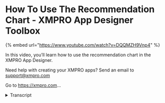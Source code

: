 # How To Use The Recommendation Chart - XMPRO App Designer Toolbox
{% embed url="https://www.youtube.com/watch?v=DQQMZH9Vnp4" %}



In this video, you’ll learn how to use the recommendation chart in the XMPRO App Designer.

Need help with creating your XMPRO apps? Send an email to support@xmpro.com

Go to https://xmpro.com...
<details>
<summary>Transcript</summary>In this video, you’ll learn how to use the recommendation chart in the XMPRO App Designer.

Need help with creating your XMPRO apps? Send an email to support@xmpro.com

Go to https://xmpro.com...
the recommendation chart is useful to

check the status of your items at a

glance by displaying the number and

severity of unresolved alerts for one or

more recommendations to begin drag the

recommendations chart onto the page with

that configuration this will display a

chart of all open recommendations alerts

grouped by their severity you can also

filter the recommendations that are

included in the account by selecting

them here D selecting all

recommendations will call us all

recommendations to be counted which is

the best method of doing so as it will

automatically include recommendations

created after the page is designed well

launch the page to view the difference

in configuration the chart on the left

is counting all recommendation alerts

while the chart on the right he's n the

counting the selected recommendations

and thus has a small account this has

been a demonstration of the

recommendation shot in app designer

thank you for watching
</details>